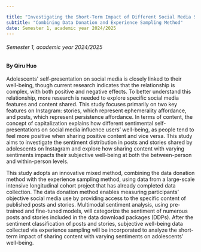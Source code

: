 ```yaml
---

title: "Investigating the Short-Term Impact of Different Social Media Self-Presentations on Adolescents’ Well-Being"
subtitle: "Combining Data Donation and Experience Sampling Method"
date: Semester 1, academic year 2024/2025
---
```


###### Semester 1, academic year 2024/2025
#### By Qiru Huo

Adolescents' self-presentation on social media is closely linked to their well-being, though current research indicates that the relationship is complex, with both positive and negative effects. To better understand this relationship, more research is needed to explore specific social media features and content shared. This study focuses primarily on two key features on Instagram: stories, which represent ephemerality affordance, and posts, which represent persistence affordance. In terms of content, the concept of capitalization explains how different sentimental self-presentations on social media influence users’ well-being, as people tend to feel more positive when sharing positive content and vice versa. This study aims to investigate the sentiment distribution in posts and stories shared by adolescents on Instagram and explore how sharing content with varying sentiments impacts their subjective well-being at both the between-person and within-person levels.  

This study adopts an innovative mixed method, combining the data donation method with the experience sampling method, using data from a large-scale intensive longitudinal cohort project that has already completed data collection. The data donation method enables measuring participants’ objective social media use by providing access to the specific content of published posts and stories. Multimodal sentiment analysis, using pre-trained and fine-tuned models, will categorize the sentiment of numerous posts and stories included in the data download packages (DDPs). After the sentiment classification of posts and stories, subjective well-being data collected via experience sampling will be incorporated to analyze the short-term impact of sharing content with varying sentiments on adolescents’ well-being. 



